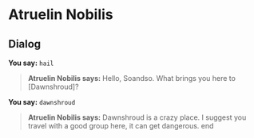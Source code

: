 # Atruelin Nobilis


## Dialog

**You say:** `hail`



>**Atruelin Nobilis says:** Hello, Soandso. What brings you here to [Dawnshroud]?

**You say:** `dawnshroud`



>**Atruelin Nobilis says:** Dawnshroud is a crazy place. I suggest you travel with a good group here, it can get dangerous.
end
